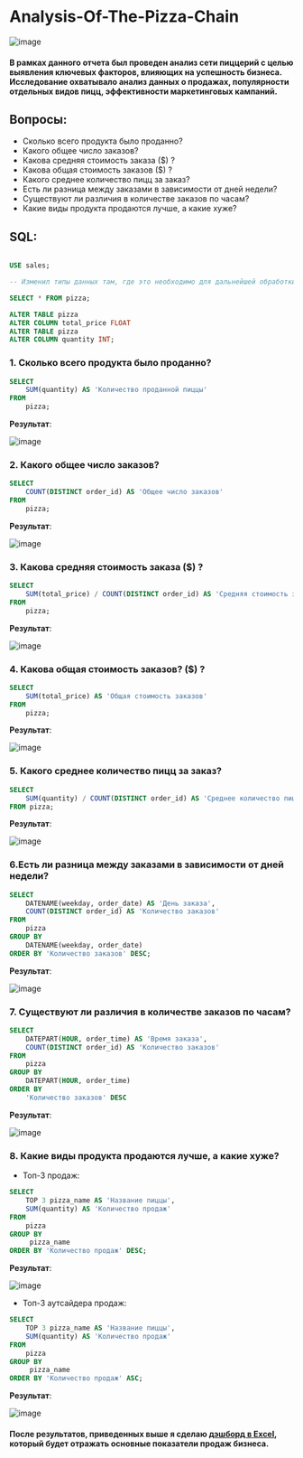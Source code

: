 # Analysis-Of-The-Pizza-Chain

![image](https://github.com/rezzstra/Analysis-Of-The-Pizza-Chain/assets/142921009/fa783a6d-b2e0-4dd2-8526-0ccad7d3d068)

#### В рамках данного отчета был проведен анализ сети пиццерий с целью выявления ключевых факторов, влияющих на успешность бизнеса. Исследование охватывало анализ данных о продажах, популярности отдельных видов пицц, эффективности маркетинговых кампаний.  

## Вопросы: 
* Сколько всего продукта было проданно?
* Какого общее число заказов?
* Какова средняя стоимость заказа ($) ?
* Какова общая стоимость заказов ($) ?
* Какого среднее количество пицц за заказ?
* Есть ли разница между заказами в зависимости от дней недели?
* Существуют ли различия в количестве заказов по часам?
* Какие виды продукта продаются лучше, а какие хуже?

## SQL: 

```SQL

USE sales;

-- Изменил типы данных там, где это необходимо для дальнейшей обработки.

SELECT * FROM pizza;

ALTER TABLE pizza
ALTER COLUMN total_price FLOAT
ALTER TABLE pizza
ALTER COLUMN quantity INT;

```



### 1.  Сколько всего продукта было проданно?

```SQL
SELECT
	SUM(quantity) AS 'Количество проданной пиццы'
FROM 
	pizza;
```

**Результат**:

![image](https://github.com/rezzstra/Analysis-Of-The-Pizza-Chain/assets/142921009/d98f0f58-5152-4649-b89c-232bdbff266c)

  
### 2. Какого общее число заказов?

```SQL
SELECT
	COUNT(DISTINCT order_id) AS 'Общее число заказов'
FROM
	pizza;
```

**Результат**:

![image](https://github.com/rezzstra/Analysis-Of-The-Pizza-Chain/assets/142921009/95bd28d6-573e-43db-a1b2-acf73928d883)

### 3.  Какова средняя стоимость заказа ($) ?

```SQL
SELECT 
	SUM(total_price) / COUNT(DISTINCT order_id) AS 'Cредняя стоимость заказа'
FROM
	pizza;
```

**Результат**:

![image](https://github.com/rezzstra/Analysis-Of-The-Pizza-Chain/assets/142921009/0e1d3dbb-c14d-40f8-8eb6-ed269b5c6e37)

### 4.  Какова общая стоимость заказов? ($) ?

```SQL
SELECT 
	SUM(total_price) AS 'Общая стоимость заказов' 
FROM 
	pizza;
```

**Результат**:

![image](https://github.com/rezzstra/Analysis-Of-The-Pizza-Chain/assets/142921009/f43781a4-2d8f-400f-aa90-c5db3d80e8fb)

### 5. Какого среднее количество пицц за заказ?

```SQL
SELECT 
	SUM(quantity) / COUNT(DISTINCT order_id) AS 'Среднее количество пиц за заказ'
FROM pizza;
```

**Результат**:

![image](https://github.com/rezzstra/Analysis-Of-The-Pizza-Chain/assets/142921009/a394f508-ab2a-4768-b93b-5fbd13526f36)

### 6.Есть ли разница между заказами в зависимости от дней недели?

```SQL
SELECT
	DATENAME(weekday, order_date) AS 'День заказа',
	COUNT(DISTINCT order_id) AS 'Количество заказов'
FROM 
	pizza
GROUP BY
	DATENAME(weekday, order_date)
ORDER BY 'Количество заказов' DESC;
```

**Результат**:

![image](https://github.com/rezzstra/Analysis-Of-The-Pizza-Chain/assets/142921009/16db39d0-deb3-461b-a41b-dc1dd205dd12)

### 7. Существуют ли различия в количестве заказов по часам?

```SQL
SELECT
	DATEPART(HOUR, order_time) AS 'Время заказа', 
	COUNT(DISTINCT order_id) AS 'Количество заказов'
FROM 
	pizza
GROUP BY
	DATEPART(HOUR, order_time)
ORDER BY
	'Количество заказов' DESC
```

**Результат**:

![image](https://github.com/rezzstra/Analysis-Of-The-Pizza-Chain/assets/142921009/ebcab8db-dbc3-4820-9cec-24b7bface56c)

### 8. Какие виды продукта продаются лучше, а какие хуже?

* Топ-3 продаж:

```SQL
SELECT
	TOP 3 pizza_name AS 'Название пиццы',
	SUM(quantity) AS 'Количество продаж'
FROM 
	pizza
GROUP BY
	 pizza_name
ORDER BY 'Количество продаж' DESC;
```
**Результат**:

![image](https://github.com/rezzstra/Analysis-Of-The-Pizza-Chain/assets/142921009/8754b03d-383c-4d0f-9875-1e8beed200dd)


* Топ-3 аутсайдера продаж:

```SQL
SELECT
	TOP 3 pizza_name AS 'Название пиццы',
	SUM(quantity) AS 'Количество продаж'
FROM 
	pizza
GROUP BY
	 pizza_name
ORDER BY 'Количество продаж' ASC;
```

**Результат**:

![image](https://github.com/rezzstra/Analysis-Of-The-Pizza-Chain/assets/142921009/9b347795-1370-41c0-975f-fd6dd4bd77c2)




#### После результатов, приведенных выше я сделаю [дэшборд в Excel](https://github.com/rezzstra/Analysis-Of-The-Pizza-Chain/tree/main/dashboard%26visualisation), который будет отражать основные показатели продаж бизнеса.

